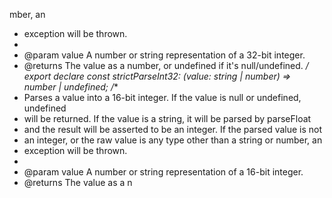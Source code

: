 mber, an
 * exception will be thrown.
 *
 * @param value A number or string representation of a 32-bit integer.
 * @returns The value as a number, or undefined if it's null/undefined.
 */
export declare const strictParseInt32: (value: string | number) => number | undefined;
/**
 * Parses a value into a 16-bit integer. If the value is null or undefined, undefined
 * will be returned. If the value is a string, it will be parsed by parseFloat
 * and the result will be asserted to be an integer. If the parsed value is not
 * an integer, or the raw value is any type other than a string or number, an
 * exception will be thrown.
 *
 * @param value A number or string representation of a 16-bit integer.
 * @returns The value as a n
